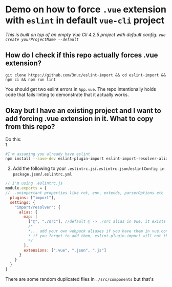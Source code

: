 # Demo on how to force `.vue` extension with `eslint` in default `vue-cli` project
*This is built on top of an empty Vue Cli 4.2.5 project with default config: `vue create yourProjectName --default`*
## How do I check if this repo actually forces .vue extension?
```shell
git clone https://github.com/3nuc/eslint-import && cd eslint-import && npm ci && npm run lint
```
You should get two eslint errors in `App.vue`. The repo intentionally holds code that fails linting to demonstrate that it actually works.

## Okay but I have an existing project and I want to add forcing .vue extension in it. What to copy from this repo?

Do this:  
1.
  ```sh
  #I'm assuming you already have eslint
  npm install --save-dev eslint-plugin-import eslint-import-resolver-alias
  ```

2. Add the following to your `.eslintrc.js`/`.eslintrc.json`/`eslintConfig in package.json`/`.eslintrc.yml`
```js
// I'm using .eslintrc.js
module.exports = {
//...unimportant properties like rot, env, extends, parserOptions etc
  plugins: ["import"],
  settings: {
    "import/resolver": {
      alias: {
        map: [
          ["@", "./src"], //default @ -> ./src alias in Vue, it exists even if vue.config.js is not present
          /* 
          *... add your own webpack aliases if you have them in vue.config.js/other webpack config file
          * if you forget to add them, eslint-plugin-import will not throw linting error in .vue imports that contain the webpack alias you forgot to add
          */
        ],
        extensions: [".vue", ".json", ".js"]
      }
    }
  }
}
```
There are some random duplicated files in `./src/components` but that's 
